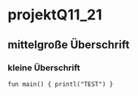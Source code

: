 # projektQ11_21
## mittelgroße Überschrift
### kleine Überschrift

``
fun main() {
    printl("TEST")
}
``